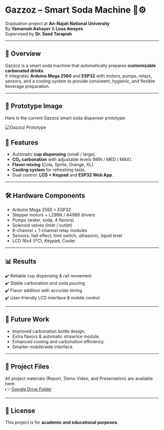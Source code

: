 # Gazzoz – Smart Soda Machine 🥤⚙️

Graduation project at **An-Najah National University**  
By **Yamamah Ashayer** & **Loaa Awayes**  
Supervised by **Dr. Saed Tarapiah**

---

## 📌 Overview
Gazzoz is a smart soda machine that automatically prepares **customizable carbonated drinks**.  
It integrates **Arduino Mega 2560** and **ESP32** with motors, pumps, relays, sensors, and a cooling system to provide consistent, hygienic, and flexible beverage preparation.

---
## 📸 Prototype Image

Here is the current Gazzoz smart soda dispenser prototype:

![Gazzoz Prototype](https://github.com/user-attachments/assets/aab9ba85-c844-4c10-9089-be3121ac0968)


## 🚀 Features
- Automatic **cup dispensing** (small / large).  
- **CO₂ carbonation** with adjustable levels (MIN / MED / MAX).  
- **Flavor mixing** (Cola, Sprite, Orange, XL).  
- **Cooling system** for refreshing taste.  
- Dual control: **LCD + Keypad** and **ESP32 Web App**.  

---

## 🛠️ Hardware Components
- Arduino Mega 2560 + ESP32  
- Stepper motors + L298N / A4988 drivers  
- Pumps (water, soda, 4 flavors)  
- Solenoid valves (inlet / outlet)  
- 8-channel + 1-channel relay modules  
- Sensors: hall effect, limit switch, ultrasonic, liquid level  
- LCD 16x4 (I²C), Keypad, Cooler  

---

## 📊 Results
✔️ Reliable cup dispensing & rail movement  
✔️ Stable carbonation and soda pouring  
✔️ Flavor addition with accurate timing  
✔️ User-friendly LCD interface & mobile control  

---

## 🔮 Future Work
- Improved carbonation bottle design.  
- Extra flavors & automatic straw/ice module.  
- Enhanced cooling and carbonation efficiency.  
- Smarter mobile/web interface.  

---

## 📂 Project Files
All project materials (Report, Demo Video, and Presentation) are available here:  
👉 [Google Drive Folder](https://drive.google.com/drive/folders/1hB5dEUSq9HKPheR5MN-4GyT6_rRwIcaO)

---

## 📜 License
This project is for **academic and educational purposes**.


